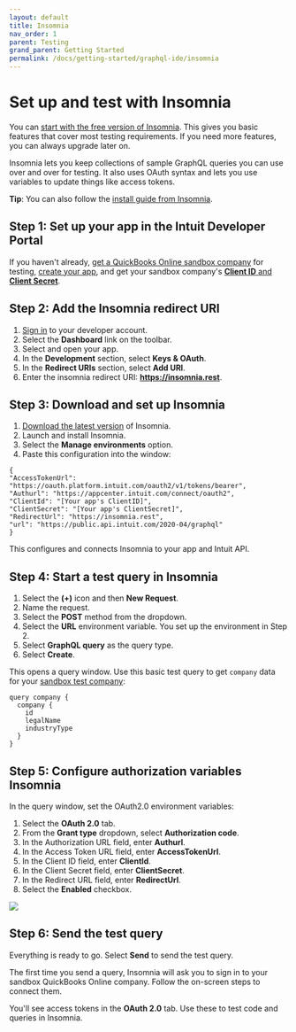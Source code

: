 ```yaml
---
layout: default
title: Insomnia
nav_order: 1
parent: Testing
grand_parent: Getting Started
permalink: /docs/getting-started/graphql-ide/insomnia
---
```


# Set up and test with Insomnia 

You can [start with the free version of Insomnia](https://insomnia.rest/products/insomnia). This gives you basic features that cover most testing requirements. If you need more features, you can always upgrade later on.

Insomnia lets you keep collections of sample GraphQL queries you can use over and over for testing. It also uses OAuth syntax and lets you use variables to update things like access tokens. 

**Tip**: You can also follow the [install guide from Insomnia](https://support.insomnia.rest/article/23-installation). 
 
## Step 1: Set up your app in the Intuit Developer Portal

If you haven't already, [get a QuickBooks Online sandbox company](../authentication/) for testing, [create your app](../authentication/), and get your sandbox company's [**Client ID** and **Client Secret**](../authentication/).

## Step 2: Add the Insomnia redirect URI

1. [Sign in](https://developer.intuit.com/app/developer/myapps) to your developer account.
2. Select the **Dashboard** link on the toolbar. 
3. Select and open your app. 
4. In the **Development** section, select **Keys & OAuth**.
5. In the **Redirect URIs** section, select **Add URI**. 
5. Enter the insomnia redirect URI: **https://insomnia.rest**. 
 
## Step 3: Download and set up Insomnia
1. [Download the latest version](https://insomnia.rest/download) of Insomnia.
2. Launch and install Insomnia.
3. Select the **Manage environments** option.
4. Paste this configuration into the window:

```
{
"AccessTokenUrl": "https://oauth.platform.intuit.com/oauth2/v1/tokens/bearer",
"Authurl": "https://appcenter.intuit.com/connect/oauth2",
"ClientId": "[Your app's ClientID]",
"ClientSecret": "[Your app's ClientSecret]",
"RedirectUrl": "https://insomnia.rest",
"url": "https://public.api.intuit.com/2020-04/graphql"
}
```
This configures and connects Insomnia to your app and Intuit API. 

## Step 4: Start a test query in Insomnia
1. Select the **(+)** icon and then **New Request**. 
2. Name the request. 
3. Select the **POST** method from the dropdown. 
4. Select the **URL** environment variable. You set up the environment in Step 2.
5. Select **GraphQL query** as the query type.
6. Select **Create**. 

This opens a query window. Use this basic test query to get `company` data for your [sandbox test company](https://developer.intuit.com/app/developer/qbo/docs/develop/sandboxes/manage-your-sandboxes):

```
query company {
  company {
    id
    legalName
    industryType	
  }
}
```

## Step 5: Configure authorization variables Insomnia
In the query window, set the OAuth2.0 environment variables: 

1. Select the **OAuth 2.0** tab. 
2. From the **Grant type** dropdown, select **Authorization code**.
3. In the Authorization URL field, enter **Authurl**.
4. In the Access Token URL field, enter **AccessTokenUrl**.
5. In the Client ID field, enter **ClientId**.
6. In the Client Secret field, enter **ClientSecret**.
7. In the Redirect URL field, enter **RedirectUrl**.
8. Select the **Enabled** checkbox. 

![](/intuit-api-docs/assets/images/oauth2.png)

## Step 6: Send the test query

Everything is ready to go. Select **Send** to send the test query. 

The first time you send a query, Insomnia will ask you to sign in to your sandbox QuickBooks Online company. Follow the on-screen steps to connect them.

You'll see access tokens in the **OAuth 2.0** tab. Use these to test code and queries in Insomnia.